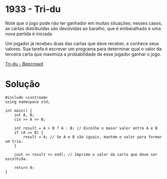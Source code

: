 # 1933 - Tri-du

Note que o jogo pode não ter ganhador em muitas situações; nesses casos, as cartas distribuídas são devolvidas ao baralho, que é embaralhado e uma nova partida é iniciada

Um jogador já recebeu duas das cartas que deve receber, e conhece seus valores. Sua tarefa é escrever um programa para determinar qual o valor da terceira carta que maximiza a probabilidade de esse jogador ganhar o jogo.

[Tri-du - Beecrowd](https://judge.beecrowd.com/pt/problems/view/1933)

# Solução
```
#include <iostream>
using namespace std;

int main() {
    int A, B;
    cin >> A >> B;

    int result = A > B ? A : B; // Escolhe o maior valor entre A e B
    if (A == B) {
        result = A; // Se A e B são iguais, mantém o valor para formar um trio.
    }
    
    cout << result << endl; // Imprime o valor da carta que deve ser escolhida.
    
    return 0;
}
```